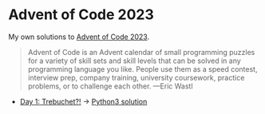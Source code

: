 # Advent of Code 2023

My own solutions to [Advent of Code 2023](https://adventofcode.com/2023).

> Advent of Code is an Advent calendar of small programming puzzles for a variety of skill sets and skill levels that can be solved in any programming language you like. People use them as a speed contest, interview prep, company training, university coursework, practice problems, or to challenge each other.  —Eric Wastl

* [Day 1: Trebuchet?!](https://adventofcode.com/2023/day/1) → [Python3 solution](https://github.com/loociano/advent-of-code/blob/master/aoc2023/src/day01/python/solution.py)
